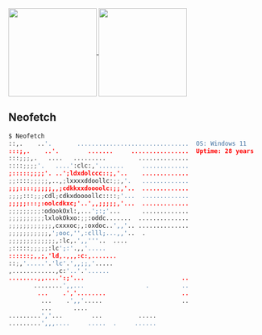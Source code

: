 <a href="https://github.com/mikequinton">
  <img height=175 align="center" src="https://github-readme-stats.vercel.app/api?username=mikequinton&theme=onedark" />
</a>
<a href="https://github.com/mikequinton">
  <img height=175 align="center" src="https://github-readme-stats.vercel.app/api/top-langs?username=mikequinton&theme=onedark&layout=compact&langs_count=8&card_width=320" />
</a>

<!--
## Neofetch
```python
$ Neofetch
            ```                             cele@italy
          `,,`      ,;cc;`                  ----------
        `;;,`     `l0NWWKl`                 OS: Windows 11
      `;c;,      `oXMMMMMXd,                Uptime: 28 years
     ,;c;,      ,dNMMMMMMMNx,               Host: United Kingdom
   `,clc,      ;xNMMWXOONMMWk;              OS: "Arch Linux"
  `;cll;`     ;oWMMNxc,,dNMMWO;`            Editor: "VSCodium"
  ;clll;`   `;oWMMNd,   `oXMMW0c`           Hobbies: ["Brazilian Jiu Jitsu", "Snowboarding", "Gaming"]
 ,cllll;`  `cKMMMXo`     `lKMMMKc`          Languages.Programming: ["Python, YAML"]
`;lllll;` `lXMMMKl`       `cKMMMKc`   ```   
`;llllll;`;oWMW0c`         `cKWWNx, ,;;,    
`;llloool;;cx0k;            `;doc;;;;;`     
`;llooooool;;;,            `,;;cllc;,`      
 ,clooooooooolcc;;;;;;;;;cllodoc;;lk0o`     contacts
  ,;looooooooddddddddddddddlc;, ,xNMMXo`    --------
   `,;clooodddddddddoolc;;,`     ;oWMMXl`   Email: "alessiocelentano2003@gmail.com"
      `,;;;;;;;;;;;,,``           ;xXXOc    Telegram: "t.me/alessiocelentano"
                                   `,;,     Reddit: "u/alessiocelentano"                                
```
-->
<!--
**MikeQuinton/MikeQuinton** is a ✨ _special_ ✨ repository because its `README.md` (this file) appears on your GitHub profile.

Here are some ideas to get you started:

- 🔭 I’m currently working on ...
- 🌱 I’m currently learning ...
- 👯 I’m looking to collaborate on ...
- 🤔 I’m looking for help with ...
- 💬 Ask me about ...
- 📫 How to reach me: ...
- 😄 Pronouns: ...
- ⚡ Fun fact: ...
-->


## Neofetch
```python
$ Neofetch
::,.    ..'.       ...............................  OS: Windows 11
:::;,.    ..'.        .......     ................  Uptime: 28 years
:::;;;,.   ....   .........         ..............
::::;;;;'.   ....':clc:,'.......     .............
;:::::;;;;'. ..';ldxdolccc::;,'..    .............
;;::::;;;;;,..,;lxxxxddoollc:;;,'.   .............
;;;::::;;;;;,,;cdkkxxdoooolc:;;,'..  .............
;;;;:::;;;cdl;cdkxdoooollc::::;'...  .............
;;;;;:::;:oolcdkxc;'..',,;;;;;,'...  .............
;;;;;;;;;:odookOxl:,...';:;'...      .............
;;;;;;;;;;lxlokOkxo:;;:oddc.......  ..............
;;;;;;;;;;;;,cxxxoc;,:oxdoc..',,'.. ..............
;;;;;;;;;;;,';ooc,'',:clll;...,,'..  .            
;;;;;;;;;;;;;,:lc,.',,'''..  ....                 
;:::::;;;;;:lc';:'.,,'.....                       
::::::;,,;,'ld,.,,,:c:,.......                    
::;,'.....'.'lc'.',,;;,'.....                     
,............,c:'..'.'......                      
........,,....':;'...                           ..
       ........',,...                 .         ..
        ...    .','........                     ..
         ...    .',,'.....                      ..
         ...      ....                            
.........','...        ...          .....         
.........',,,....     .....  .     ......         
```

